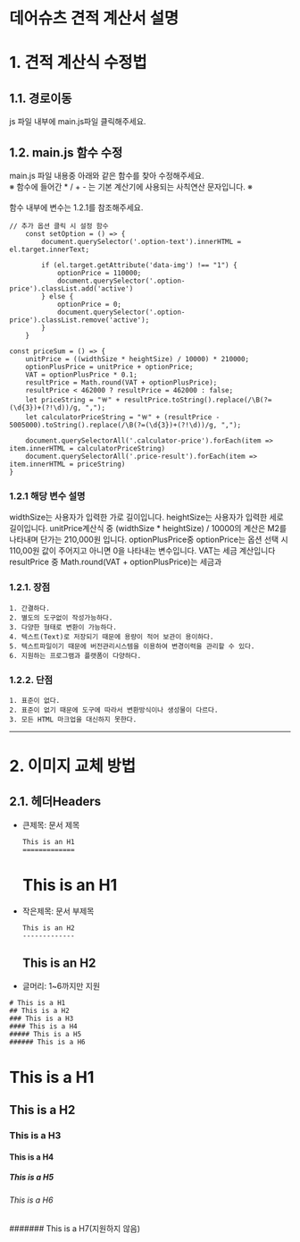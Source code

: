 데어슈츠 견적 계산서 설명
=========================

# 1. 견적 계산식 수정법

## 1.1. 경로이동
js 파일 내부에 main.js파일 클릭해주세요.

## 1.2. main.js 함수 수정
main.js 파일 내용중 아래와 같은 함수를 찾아 수정해주세요.    \
※ 함수에 들어간 * / + - 는 기본 계산기에 사용되는 사칙연산 문자입니다. ※    \
    \
함수 내부에 변수는   1.2.1를 참조해주세요.
```
// 추가 옵션 클릭 시 설정 함수
    const setOption = () => {
        document.querySelector('.option-text').innerHTML = el.target.innerText;

        if (el.target.getAttribute('data-img') !== "1") {
            optionPrice = 110000;
            document.querySelector('.option-price').classList.add('active')
        } else {
            optionPrice = 0;
            document.querySelector('.option-price').classList.remove('active');
        }
    }
```

```
const priceSum = () => {
    unitPrice = ((widthSize * heightSize) / 10000) * 210000;
    optionPlusPrice = unitPrice + optionPrice;
    VAT = optionPlusPrice * 0.1;
    resultPrice = Math.round(VAT + optionPlusPrice);
    resultPrice < 462000 ? resultPrice = 462000 : false;
    let priceString = "￦" + resultPrice.toString().replace(/\B(?=(\d{3})+(?!\d))/g, ",");
    let calculatorPriceString = "￦" + (resultPrice - 5005000).toString().replace(/\B(?=(\d{3})+(?!\d))/g, ",");

    document.querySelectorAll('.calculator-price').forEach(item => item.innerHTML = calculatorPriceString)
    document.querySelectorAll('.price-result').forEach(item => item.innerHTML = priceString)
}
```

### 1.2.1 해당 변수 설명
widthSize는 사용자가 입력한 가로 길이입니다.
heightSize는 사용자가 입력한 세로 길이입니다.
unitPrice계산식 중 (widthSize * heightSize) / 10000의 계산은 M2를 나타내며 단가는 210,000원 입니다.
optionPlusPrice중 optionPrice는 옵션 선택 시 110,00원 값이 주어지고 아니면 0을 나타내는 변수입니다.
VAT는 세금 계산입니다
resultPrice 중 Math.round(VAT + optionPlusPrice)는 세금과 

### 1.2.1. 장점
	1. 간결하다.
	2. 별도의 도구없이 작성가능하다.
	3. 다양한 형태로 변환이 가능하다.
	4. 텍스트(Text)로 저장되기 때문에 용량이 적어 보관이 용이하다.
	5. 텍스트파일이기 때문에 버전관리시스템을 이용하여 변경이력을 관리할 수 있다.
	6. 지원하는 프로그램과 플랫폼이 다양하다.

### 1.2.2. 단점
	1. 표준이 없다.
	2. 표준이 없기 때문에 도구에 따라서 변환방식이나 생성물이 다르다.
	3. 모든 HTML 마크업을 대신하지 못한다.

****
# 2. 이미지 교체 방법
## 2.1. 헤더Headers
* 큰제목: 문서 제목
    ```
    This is an H1
    =============
    ```
    This is an H1
    =============

* 작은제목: 문서 부제목
    ```
    This is an H2
    -------------
    ```
    This is an H2
    -------------

* 글머리: 1~6까지만 지원
```
# This is a H1
## This is a H2
### This is a H3
#### This is a H4
##### This is a H5
###### This is a H6
```
# This is a H1
## This is a H2
### This is a H3
#### This is a H4
##### This is a H5
###### This is a H6
####### This is a H7(지원하지 않음)
